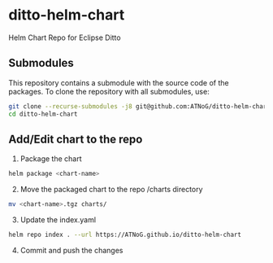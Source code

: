 # ditto-helm-chart
Helm Chart Repo for Eclipse Ditto

## Submodules

This repository contains a submodule with the source code of the packages. To clone the repository with all submodules, use:

```bash
git clone --recurse-submodules -j8 git@github.com:ATNoG/ditto-helm-chart.git
cd ditto-helm-chart
```

## Add/Edit chart to the repo

1. Package the chart

```bash
helm package <chart-name>
```

2. Move the packaged chart to the repo /charts directory

```bash
mv <chart-name>.tgz charts/
```

3. Update the index.yaml

```bash
helm repo index . --url https://ATNoG.github.io/ditto-helm-chart
```

4. Commit and push the changes
